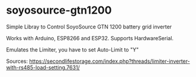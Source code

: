 # soyosource-gtn1200
Simple Libray to Control SoyoSource GTN 1200 battery grid inverter

Works with Arduino, ESP8266 and ESP32. Supports HardwareSerial.

Emulates the Limiter, you have to set Auto-Limit to "Y"


Sources:
https://secondlifestorage.com/index.php?threads/limiter-inverter-with-rs485-load-setting.7631/

